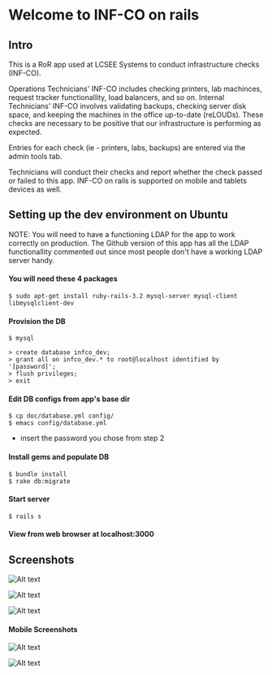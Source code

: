 # Welcome to INF-CO on rails 

## Intro

This is a RoR app used at LCSEE Systems to conduct infrastructure
checks (INF-CO). 

Operations Technicians' INF-CO includes checking printers, lab
machinces, request tracker functionallity, load balancers, and so on.
Internal Technicians' INF-CO involves validating backups, checking
server disk space, and keeping the machines in the office up-to-date
(reLOUDs).  These checks are necessary to be positive that our
infrastructure is performing as expected.

Entries for each check (ie - printers, labs, backups) are entered via
the admin tools tab.

Technicians will conduct their checks and report whether the check
passed or failed to this app.  INF-CO on rails is supported on mobile
and tablets devices as well.


## Setting up the dev environment on Ubuntu

NOTE: You will need to have a functioning LDAP for the app to work
correctly on production. The Github version of this app has all the
LDAP functionallity commented out since most people don't have a
working LDAP server handy.

#### You will need these 4 packages

```
$ sudo apt-get install ruby-rails-3.2 mysql-server mysql-client libmysqlclient-dev
```

#### Provision the DB

```
$ mysql
```

```
> create database infco_dev;
> grant all on infco_dev.* to root@localhost identified by '[password]';
> flush privileges;
> exit
```

#### Edit DB configs from app's base dir

```
$ cp doc/database.yml config/
$ emacs config/database.yml
```

- insert the password you chose from step 2

#### Install gems and populate DB 

```
$ bundle install
$ rake db:migrate
```

#### Start server

```
$ rails s
```

#### View from web browser at localhost:3000 



## Screenshots

![Alt text](/app/assests/images/internal_check.png?raw=true "internal check")

![Alt text](/app/assests/images/ops.png?raw=true "operations check")

![Alt text](/app/assests/images/opscheck_printer.png?raw=true "ops printer check")

#### Mobile Screenshots

![Alt text](/app/assests/images/opscheck_mobile.png?raw=true "ops mobile check")

![Alt text](/app/assests/images/opscheck_printer_mobile.png?raw=true "ops mobile printer check")

